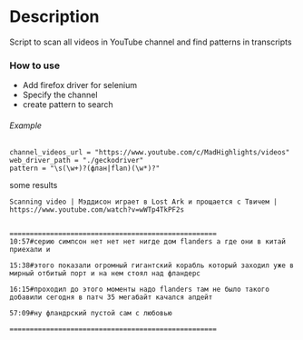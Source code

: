 # Description
Script to scan all videos in YouTube channel and find patterns in transcripts

### How to use
- Add firefox driver for selenium
- Specify the channel
- create pattern to search 


###### Example
```
channel_videos_url = "https://www.youtube.com/c/MadHighlights/videos"
web_driver_path = "./geckodriver"
pattern = "\s(\w+)?(флан|flan)(\w*)?"
```

some results
```
Scanning video | Мэддисон играет в Lost Ark и прощается с Твичем | https://www.youtube.com/watch?v=wWTp4TkPF2s


===================================================
10:57#серию симпсон нет нет нет нигде дом flanders а где они в китай приехали и

15:38#этого показали огромный гигантский корабль который заходил уже в мирный отбитый порт и на нем стоял над фландерс

16:15#проходил до этого моменты надо flanders там не было такого добавили сегодня в патч 35 мегабайт качался апдейт

57:09#ну фландрский пустой сам с любовью

===================================================
```

